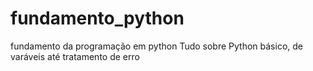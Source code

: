# fundamento_python
 fundamento da programação em python
 Tudo sobre Python básico,
 de varáveis até tratamento de erro
 
